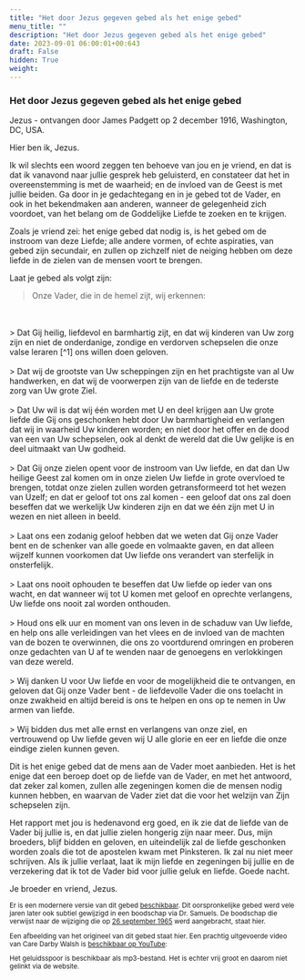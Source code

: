 ```yaml
---
title: "Het door Jezus gegeven gebed als het enige gebed"
menu_title: ""
description: "Het door Jezus gegeven gebed als het enige gebed"
date: 2023-09-01 06:00:01+00:643
draft: False
hidden: True
weight:
---
```

### Het door Jezus gegeven gebed als het enige gebed

Jezus - ontvangen door James Padgett op 2 december 1916, Washington, DC, USA.

Hier ben ik, Jezus.

Ik wil slechts een woord zeggen ten behoeve van jou en je vriend, en dat is dat ik vanavond naar jullie gesprek heb geluisterd, en constateer dat het in overeenstemming is met de waarheid; en de invloed van de Geest is met jullie beiden. Ga door in je gedachtegang en in je gebed tot de Vader, en ook in het bekendmaken aan anderen, wanneer de gelegenheid zich voordoet, van het belang om de Goddelijke Liefde te zoeken en te krijgen.

Zoals je vriend zei: het enige gebed dat nodig is, is het gebed om de instroom van deze Liefde; alle andere vormen, of echte aspiraties, van gebed zijn secundair, en zullen op zichzelf niet de neiging hebben om deze liefde in de zielen van de mensen voort te brengen.

Laat je gebed als volgt zijn:

> Onze Vader, die in de hemel zijt, wij erkennen:
<br>
<br>
> Dat Gij heilig, liefdevol en barmhartig zijt, en dat wij kinderen van Uw zorg zijn en niet de onderdanige, zondige en verdorven schepselen die onze valse leraren [^1] ons willen doen geloven.
<br>
<br>
> Dat wij de grootste van Uw scheppingen zijn en het prachtigste van al Uw handwerken, en dat wij de voorwerpen zijn van de liefde en de tederste zorg van Uw grote Ziel.
<br>
<br>
> <a id="prayer-link-1"></a> Dat Uw wil is dat wij één worden met U en deel krijgen aan Uw grote liefde die Gij ons geschonken hebt door Uw barmhartigheid en verlangen dat wij in waarheid Uw kinderen worden; en niet door het offer en de dood van een van Uw schepselen, ook al denkt de wereld dat die Uw gelijke is en deel uitmaakt van Uw godheid.
<br>
<br>
> Dat Gij onze zielen opent voor de instroom van Uw liefde, en dat dan Uw heilige Geest zal komen om in onze zielen Uw liefde in grote overvloed te brengen, totdat onze zielen zullen worden getransformeerd tot het wezen van Uzelf; en dat er geloof tot ons zal komen - een geloof dat ons zal doen beseffen dat we werkelijk Uw kinderen zijn en dat we één zijn met U in wezen en niet alleen in beeld.
<br>
<br>
> Laat ons een zodanig geloof hebben dat we weten dat Gij onze Vader bent en de schenker van alle goede en volmaakte gaven, en dat alleen wijzelf kunnen voorkomen dat Uw liefde ons verandert van sterfelijk in onsterfelijk.
<br>
<br>
> Laat ons nooit ophouden te beseffen dat Uw liefde op ieder van ons wacht, en dat wanneer wij tot U komen met geloof en oprechte verlangens, Uw liefde ons nooit zal worden onthouden.
<br>
<br>
> Houd ons elk uur en moment van ons leven in de schaduw van Uw liefde, en help ons alle verleidingen van het vlees en de invloed van de machten van de bozen te overwinnen, die ons zo voortdurend omringen en proberen onze gedachten van U af te wenden naar de genoegens en verlokkingen van deze wereld.
<br>
<br>
> Wij danken U voor Uw liefde en voor de mogelijkheid die te ontvangen, en geloven dat Gij onze Vader bent - de liefdevolle Vader die ons toelacht in onze zwakheid en altijd bereid is ons te helpen en ons op te nemen in Uw armen van liefde.
<br>
<br>
> Wij bidden dus met alle ernst en verlangens van onze ziel, en vertrouwend op Uw liefde geven wij U alle glorie en eer en liefde die onze eindige zielen kunnen geven.

Dit is het enige gebed dat de mens aan de Vader moet aanbieden. Het is het enige dat een beroep doet op de liefde van de Vader, en met het antwoord, dat zeker zal komen, zullen alle zegeningen komen die de mensen nodig kunnen hebben, en waarvan de Vader ziet dat die voor het welzijn van Zijn schepselen zijn.

Het rapport met jou is hedenavond erg goed, en ik zie dat de liefde van de Vader bij jullie is, en dat jullie zielen hongerig zijn naar meer. Dus, mijn broeders, blijf bidden en geloven, en uiteindelijk zal de liefde geschonken worden zoals die tot de apostelen kwam met Pinksteren. Ik zal nu niet meer schrijven. Als ik jullie verlaat, laat ik mijn liefde en zegeningen bij jullie en de verzekering dat ik tot de Vader bid voor jullie geluk en liefde. Goede nacht.

Je broeder en vriend, Jezus.
<small>

[^1]: Er is onlangs ook een suggestie ontvangen om "valse leraren" te veranderen in "leraren van vroeger", omdat veel geestelijke leraren eerlijk maar misleid zijn geweest, maar slechts weinigen technisch vals waren. En dit is mogelijk beledigend voor deze misleide mensen.

Er is een modernere versie van dit gebed [beschikbaar](/1-nl-padgett-messages/1-3-nl-padgett-messages-by-topic/1-3-6-1-nl-perfect-prayer/). Dit oorspronkelijke gebed werd vele jaren later ook subtiel gewijzigd in een boodschap via Dr. Samuels. De boodschap die verwijst naar de wijziging die op [26 september 1965](/1-nl-padgett-messages/1-2-nl-gospel-revealed-anew-by-jesus/1-2-5-nl-volume-4-1/1-2-5-1-nl-introduction-volume-4/) werd aangebracht, staat hier.

Een afbeelding van het origineel van dit gebed staat hier. Een prachtig uitgevoerde video van Care Darby Walsh is [beschikbaar op YouTube](https://www.youtube.com/watch?v=m4WdGwt-X9A&t=14s):

Het geluidsspoor is beschikbaar als mp3-bestand. Het is echter vrij groot en daarom niet gelinkt via de website.
